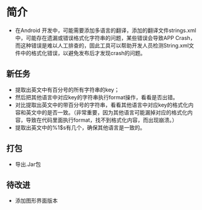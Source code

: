 # 简介
 * 在Android 开发中，可能需要添加多语言的翻译，添加的翻译文件strings.xml中，可能存在遗漏或错误格式化字符串的问题，某些错误会导致APP Crash，而这种错误是难以人工排查的，固此工具可以帮助开发人员检测String.xml文件中的格式化错误，以避免发布后才发现crash的问题。
## 新任务 
 * 提取出英文中有百分号的所有字符串的key；
 * 然后把其他语言中对应key的字符串执行format操作，看看是否出错。
 * 对比提取出英文中的带百分号的字符串，看看其他语言中对应key的格式化内容和英文中的是否一致。（非常重要，因为其他语言可能漏掉对应的格式化内容，导致在代码里面执行format，找不到格式化内容，而出现崩溃。）
 * 提取出英文中的%1$s有几个，确保其他语言是一致的。
## 打包
 * 导出.Jar包
## 待改进
 * 添加图形界面版本